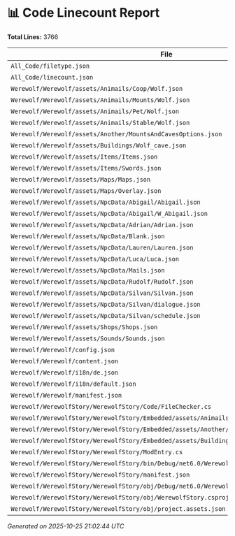 # 📊 Code Linecount Report

**Total Lines:** 3766

| File | Lines |
|------|--------|
| `All_Code/filetype.json` | 20 |
| `All_Code/linecount.json` | 45 |
| `Werewolf/Werewolf/assets/Animails/Coop/Wolf.json` | 0 |
| `Werewolf/Werewolf/assets/Animails/Mounts/Wolf.json` | 341 |
| `Werewolf/Werewolf/assets/Animails/Pet/Wolf.json` | 0 |
| `Werewolf/Werewolf/assets/Animails/Stable/Wolf.json` | 0 |
| `Werewolf/Werewolf/assets/Another/MountsAndCavesOptions.json` | 173 |
| `Werewolf/Werewolf/assets/Buildings/Wolf_cave.json` | 116 |
| `Werewolf/Werewolf/assets/Items/Items.json` | 174 |
| `Werewolf/Werewolf/assets/Items/Swords.json` | 33 |
| `Werewolf/Werewolf/assets/Maps/Maps.json` | 138 |
| `Werewolf/Werewolf/assets/Maps/Overlay.json` | 199 |
| `Werewolf/Werewolf/assets/NpcData/Abigail/Abigail.json` | 53 |
| `Werewolf/Werewolf/assets/NpcData/Abigail/W_Abigail.json` | 429 |
| `Werewolf/Werewolf/assets/NpcData/Adrian/Adrian.json` | 0 |
| `Werewolf/Werewolf/assets/NpcData/Blank.json` | 1 |
| `Werewolf/Werewolf/assets/NpcData/Lauren/Lauren.json` | 0 |
| `Werewolf/Werewolf/assets/NpcData/Luca/Luca.json` | 0 |
| `Werewolf/Werewolf/assets/NpcData/Mails.json` | 24 |
| `Werewolf/Werewolf/assets/NpcData/Rudolf/Rudolf.json` | 0 |
| `Werewolf/Werewolf/assets/NpcData/Silvan/Silvan.json` | 97 |
| `Werewolf/Werewolf/assets/NpcData/Silvan/dialogue.json` | 159 |
| `Werewolf/Werewolf/assets/NpcData/Silvan/schedule.json` | 8 |
| `Werewolf/Werewolf/assets/Shops/Shops.json` | 32 |
| `Werewolf/Werewolf/assets/Sounds/Sounds.json` | 30 |
| `Werewolf/Werewolf/config.json` | 26 |
| `Werewolf/Werewolf/content.json` | 213 |
| `Werewolf/Werewolf/i18n/de.json` | 213 |
| `Werewolf/Werewolf/i18n/default.json` | 225 |
| `Werewolf/Werewolf/manifest.json` | 12 |
| `Werewolf/WerewolfStory/WerewolfStory/Code/FileChecker.cs` | 90 |
| `Werewolf/WerewolfStory/WerewolfStory/Embedded/assets/Animails/Mounts/Wolf.json` | 341 |
| `Werewolf/WerewolfStory/WerewolfStory/Embedded/assets/Another/MountsAndCavesOptions.json` | 173 |
| `Werewolf/WerewolfStory/WerewolfStory/Embedded/assets/Buildings/Wolf_cave.json` | 116 |
| `Werewolf/WerewolfStory/WerewolfStory/ModEntry.cs` | 25 |
| `Werewolf/WerewolfStory/WerewolfStory/bin/Debug/net6.0/WerewolfStory.deps.json` | 34 |
| `Werewolf/WerewolfStory/WerewolfStory/manifest.json` | 10 |
| `Werewolf/WerewolfStory/WerewolfStory/obj/Debug/net6.0/WerewolfStory.AssemblyInfo.cs` | 22 |
| `Werewolf/WerewolfStory/WerewolfStory/obj/WerewolfStory.csproj.nuget.dgspec.json` | 79 |
| `Werewolf/WerewolfStory/WerewolfStory/obj/project.assets.json` | 115 |

_Generated on 2025-10-25 21:02:44 UTC_